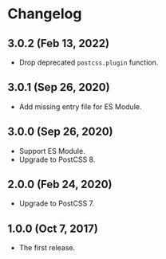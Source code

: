 # Changelog

## 3.0.2 (Feb 13, 2022)

- Drop deprecated `postcss.plugin` function.

## 3.0.1 (Sep 26, 2020)

- Add missing entry file for ES Module.

## 3.0.0 (Sep 26, 2020)

- Support ES Module.
- Upgrade to PostCSS 8.

## 2.0.0 (Feb 24, 2020)

- Upgrade to PostCSS 7.

## 1.0.0 (Oct 7, 2017)

- The first release.
